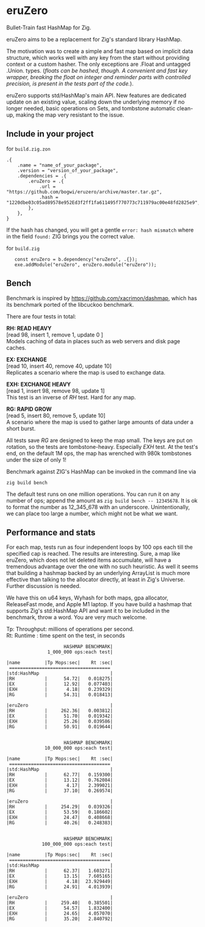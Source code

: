 # eruZero
Bullet-Train fast HashMap for Zig.

eruZero aims to be a replacement for Zig's standard library HashMap.

The motivation was to create a simple and fast map based on implicit data structure, which works well with any key from the start without providing context or a custom hasher. The only exceptions are .Float and untagged .Union. types. (*floats can be hashed, though. A convenient and fast key wrapper, breaking the float on integer and reminder parts with controlled precision, is present in the tests part of the code.*).

eruZero supports std/HashMap's main API. New features are dedicated update on an existing value, scaling down the underlying memory if no longer needed, basic operations on Sets, and tombstone automatic clean-up, making the map very resistant to the issue.

## Include in your project

for `build.zig.zon`

```zig
.{
    .name = "name_of_your_package",
    .version = "version_of_your_package",
    .dependencies = .{
        .eruZero = .{
            .url = "https://github.com/bogwi/eruzero/archive/master.tar.gz",
            .hash = "1220dbe03c05ad89578e952Ed3f2ff1fa611495f770773c711979ac00e48fd2825e9",
        },
    },
}

```
If the hash has changed, you will get a gentle  `error: hash mismatch` where in the field `found:` ZIG brings you the correct value.

for `build.zig`
 ```zig
    const eruZero = b.dependency("eruZero", .{});
    exe.addModule("eruZero", eruZero.module("eruZero"));
```

## Bench
Benchmark is inspired by https://github.com/xacrimon/dashmap, which has its benchmark ported of the libcuckoo benchmark.

There are four tests in total:

**RH: READ HEAVY**\
[read 98, insert 1,  remove 1,  update 0 ]\
Models caching of data in places such as web servers and disk page caches.

**EX: EXCHANGE**\
[read 10, insert 40, remove 40, update 10]\
Replicates a scenario where the map is used to exchange data.

**EXH: EXCHANGE HEAVY**\
[read 1, insert 98, remove 98, update 1]\
This test is an inverse of *RH* test. Hard for any map.

**RG: RAPID GROW**\
[read 5,  insert 80, remove 5,  update 10]\
A scenario where the map is used to gather large amounts of data under a short burst.

All tests save *RG* are designed to keep the map small. The keys are put on rotation, so the tests are tombstone-heavy. Especially *EXH* test. At the test's end, on the default 1M ops, the map has wrenched with 980k tombstones under the size of only 1! 

Benchmark against ZIG's HashMap can be invoked in the command line via

```
zig build bench
```
The default test runs on one million operations. You can run it on any number of ops; append the amount as `zig build bench -- 12345678`. It is ok to format the number as 12_345_678 with an underscore. Unintentionally, we can place too large a number, which might not be what we want.

## Performance and stats 

For each map, tests run as four independent loops by 100 ops each till the specified cap is reached. The results are interesting. Sure, a map like eruZero, which does not let deleted items accumulate, will have a tremendous advantage over the one with no such heuristic. As well it seems that building a hashmap backed by an underlying ArrayList is much more effective than talking to the allocator directly, at least in Zig's Universe. Further discussion is needed.

We have this on u64 keys, Wyhash for both maps, gpa allocator, ReleaseFast mode, and Apple M1 laptop. If you have build a hashmap that supports Zig's std:HashMap API and want it to be included in the benchmark, throw a word. You are very much welcome.

Tp: Throughput: millions of operations per second.\
Rt: Runtime   : time spent on the test, in seconds
 
```
                     HASHMAP BENCHMARK|
               1_000_000 ops:each test|

|name         |Tp Mops:sec|    Rt :sec|
 =====================================
|std:HashMap                          |
|RH           |      54.72|   0.018275|
|EX           |      12.92|   0.077403|
|EXH          |       4.18|   0.239329|
|RG           |      54.31|   0.018413|

|eruZero                              |
|RH           |     262.36|   0.003812|
|EX           |      51.70|   0.019342|
|EXH          |      25.26|   0.039586|
|RG           |      50.91|   0.019644|


                     HASHMAP BENCHMARK|
              10_000_000 ops:each test|

|name         |Tp Mops:sec|    Rt :sec|
 =====================================
|std:HashMap                          |
|RH           |      62.77|   0.159300|
|EX           |      13.12|   0.762084|
|EXH          |       4.17|   2.399021|
|RG           |      37.10|   0.269574|

|eruZero                              |
|RH           |     254.29|   0.039326|
|EX           |      53.59|   0.186602|
|EXH          |      24.47|   0.408668|
|RG           |      40.26|   0.248383|


                     HASHMAP BENCHMARK|
             100_000_000 ops:each test|

|name         |Tp Mops:sec|    Rt :sec|
 =====================================
|std:HashMap                          |
|RH           |      62.37|   1.603271|
|EX           |      13.15|   7.605165|
|EXH          |       4.18|  23.929449|
|RG           |      24.91|   4.013939|

|eruZero                              |
|RH           |     259.40|   0.385501|
|EX           |      54.57|   1.832400|
|EXH          |      24.65|   4.057070|
|RG           |      35.20|   2.840792|

```


